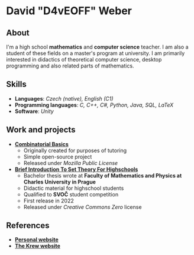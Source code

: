 # David "D4vEOFF" Weber

## About
I'm a high school **mathematics** and **computer science** teacher. I am also a student of these fields on a master's program at university. I am primarily interested in didactics of theoretical computer science, desktop programming and also related parts of mathematics.

## Skills
- **Languages**: _Czech (native), English (C1)_
- **Programming languages**: _C, C++, C#, Python, Java, SQL, LaTeX_
- **Software**: _Unity_

## Work and projects
- [**Combinatorial Basics**](https://github.com/D4vEOFF/Combinatorial-Basics)
  - Originally created for purposes of tutoring
  - Simple open-source project
  - Released under *Mozilla Public License*
- [**Brief Introduction To Set Theory For Highschools**](https://github.com/D4vEOFF/Brief-Introduction-To-Set-Theory-For-High-Schools)
  - Bachelor thesis wrote at **Faculty of Mathematics and Physics at Charles University in Prague**
  - Didactic material for highschool students
  - Qualified to **SVOČ** student competition
  - First release in 2022
  - Released under *Creative Commons Zero* license

## References
- [**Personal website**](https://d4veoff.thekrew.app/)
- [**The Krew website**](https://thekrew.app/)
